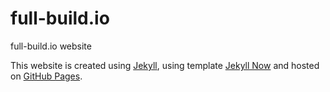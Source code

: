 # full-build.io

full-build.io website

This website is created using [Jekyll](https://jekyllrb.com), using template [Jekyll Now](https://github.com/barryclark/jekyll-now) and hosted on [GitHub Pages](https://pages.github.com).
